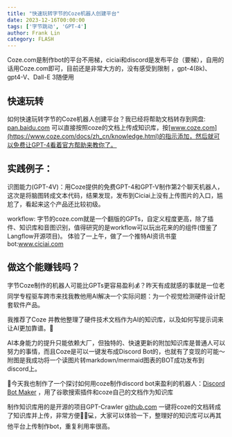 ```yaml
---
title: "快速玩转字节的Coze机器人创建平台"
date: 2023-12-16T00:00:00
tags: ['字节跳动', 'GPT-4']
author: Frank Lin
category: FLASH
---
```


Coze.com是制作bot的平台不用梯，ciciai和discord是发布平台（要梯），自用的话用Coze.com即可，目前还是非常大方的，没有感受到限制
，gpt-4(8k)、gpt4-V、Dall-E 3随便用

## 快速玩转

如何快速玩转字节的Coze机器人创建平台？我已经将帮助文档转存到网盘: [pan.baidu.com](https://pan.baidu.com/s/18RZQa0B_tB7PbAeXYZFZWw?pwd=yd3c) 可以直接按照coze的文档上传成知识库，按[www.coze.com](https://www.coze.com/docs/zh_cn/knowledge.html)的指示添加，然后就可以免费让GPT-4看着官方帮助来教你了。

## 实践例子：

识图能力(GPT-4V)：用Coze提供的免费GPT-4和GPT-V制作第2个聊天机器人，这次是将脑图转成文本代码，结果发现，发布到Ciciai上没有上传图片的入口，尴尬了，看起来这个产品还比较初级。

workflow: 字节的coze.com就是一个翻版的GPTs，自定义程度更高，除了插件、知识库和音图识别，值得研究的是workflow可以玩出花来的的组件(借鉴了Langflow开源项目)。
体验了一上午，做了一个推特AI资讯书童bot:www.ciciai.com

## 做这个能赚钱吗？

字节Coze制作的机器人可能比GPTs更容易盈利💰？昨天有成就感的事就是一位老同学专程驱车跨市来找我教他用AI解决一个实际问题：为一个视觉检测硬件设计配套软件产品。

我推荐了Coze 并教他整理了硬件技术文档作为AI的知识库，以及如何写提示词来让AI更加靠谱。📑

AI本身能力的提升只能依赖大厂，但独特的、快速更新的附加知识库是普通人可以努力的事情，而且Coze是可以一键发布成Discord Bot的，也就有了变现的可能～ 附图是我成功将一个读图片转markdown/mermaid图表的BOT成功发布到discord上。

🤖今天我也制作了一个探讨如何用coze制作discord bot来盈利的机器人：[Discord Bot Maker](https://discord.com/api/oauth2/authorize?client_id=1185508364701151284&permissions=0&scope=bot) ，用了谷歌搜索插件和coze自己的文档作为知识库

制作知识库用的是开源的项目GPT-Crawler [github.com](https://github.com/BuilderIO/gpt-crawler) 一键将coze的文档转成了知识库并上传，非常方便🧑🏿💻，大家可以体验一下，整理好的知识库可以再其他平台上传制作bot，重复利用率很高。